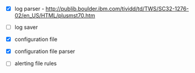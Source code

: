 - [x] log parser - http://publib.boulder.ibm.com/tividd/td/TWS/SC32-1276-02/en_US/HTML/plusmst70.htm
- [ ] log saver
- [x] configuration file
- [x] configuration file parser
- [ ] alerting file rules




